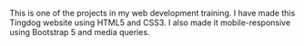 This is one of the projects in my web development training. I have made this Tingdog website using HTML5 and CSS3. I also made it mobile-responsive using Bootstrap 5 and media queries.
